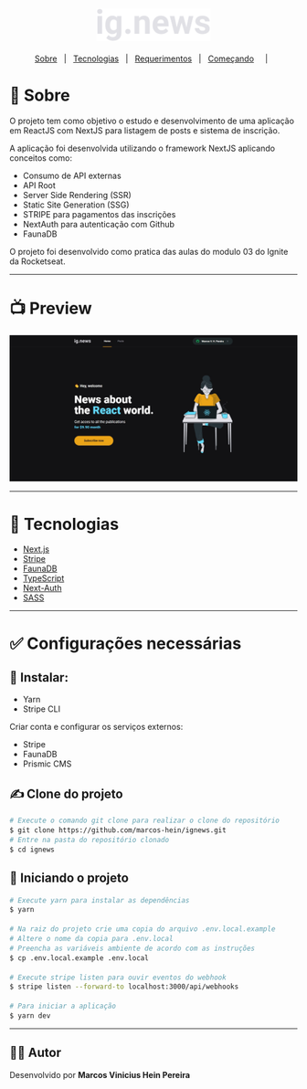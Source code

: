 <h2 align="center">
  <img alt="Logo" src="./public/images/logo.svg" alt="ig.News" width="200">
</h2>

<p align="center">
  <a href="#:dart:sobre">Sobre</a> &#xa0; | &#xa0;
  <a href="#rocket-tecnologias">Tecnologias</a> &#xa0; | &#xa0;
  <a href="#white_check_mark-configuracoes">Requerimentos</a> &#xa0; | &#xa0;
  <a href="#checkered_flag-começando">Começando</a> &#xa0; &#xa0; | &#xa0;
</p>


<!-- # Sobre -->
# :dart: Sobre

O projeto tem como objetivo o estudo e desenvolvimento de uma aplicação em ReactJS com NextJS para listagem de posts e sistema de inscrição.

A aplicação foi desenvolvida utilizando o framework NextJS aplicando conceitos como:

  - Consumo de API externas
  - API Root
  - Server Side Rendering (SSR)
  - Static Site Generation (SSG)
  - STRIPE para pagamentos das inscrições
  - NextAuth para autenticação com Github
  - FaunaDB
  <!-- Prismic ainda não -->
  <!-- - Prismic CMS para adição e gerenciamento do conteúdo dos posts. -->


O projeto foi desenvolvido como pratica das aulas do modulo 03 do Ignite da Rocketseat.

---

# 📺 Preview
<div>
   <img src="./.github/screen-ignews.jpg" width="900">
</div>

---

# 🚀 Tecnologias

- [Next.js](https://nextjs.org/)
- [Stripe](https://stripe.com/)
- [FaunaDB](https://fauna.com/)
- [TypeScript](https://www.typescriptlang.org/)
- [Next-Auth](https://next-auth.js.org/)
- [SASS](https://sass-lang.com/)
<!-- - [Prismic CMS](https://prismic.io/) -->

---

# ✅ Configurações necessárias

## 💾 Instalar:

- Yarn
- Stripe CLI

Criar conta e configurar os serviços externos:

- Stripe
- FaunaDB
- Prismic CMS

## ✍ Clone do projeto

```bash
# Execute o comando git clone para realizar o clone do repositório
$ git clone https://github.com/marcos-hein/ignews.git
# Entre na pasta do repositório clonado
$ cd ignews
```
## 🏁 Iniciando o projeto

```bash
# Execute yarn para instalar as dependências
$ yarn

# Na raiz do projeto crie uma copia do arquivo .env.local.example
# Altere o nome da copia para .env.local
# Preencha as variáveis ambiente de acordo com as instruções
$ cp .env.local.example .env.local

# Execute stripe listen para ouvir eventos do webhook
$ stripe listen --forward-to localhost:3000/api/webhooks

# Para iniciar a aplicação
$ yarn dev
```
---
## 🙋‍♂️️ Autor
Desenvolvido por **Marcos Vinicius Hein Pereira**
